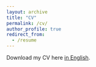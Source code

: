 ```yaml
---
layout: archive
title: "CV"
permalink: /cv/
author_profile: true
redirect_from:
  - /resume
---
```

Download my CV here [in English](http://jnwiegers.github.io/files/CV_JNW_en.pdf).
